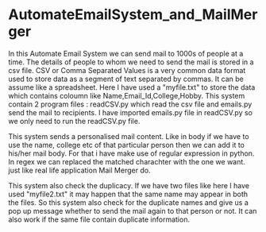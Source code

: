 # AutomateEmailSystem_and_MailMerger

In this Automate Email System we can send mail to 1000s of people at a time. The details of people to whom we need to send the mail is stored in a csv file.
CSV or Comma Separated Values is a very common data format used to store data as a segment of text separated by commas. It can be assume like a spreadsheet.
Here I have used a "myfile.txt" to store the data which contains coloumn like Name,Email_Id,College,Hobby.
This system contain 2 program files : 
readCSV.py which read the csv file and emails.py send the mail to recipients.
I have imported emails.py file in readCSV.py so we only need to run the readCSV.py file.

This system sends a personalised mail content. Like in body if we have to use the name, college etc of that particular person then we can add it to his/her mail body.
For that i have make use of regular expression in python. In regex we can replaced the matched charachter with the one we want.
just like real life application Mail Merger do.

This system also check the duplicacy. If we have two files like here I have used "myfile2.txt" it may happen that the same name may appear in both the files.
So this system also check for the duplicate names and give us a pop up message whether to send the mail again to that person or not.
It can also work if the same file contain duplicate information.
